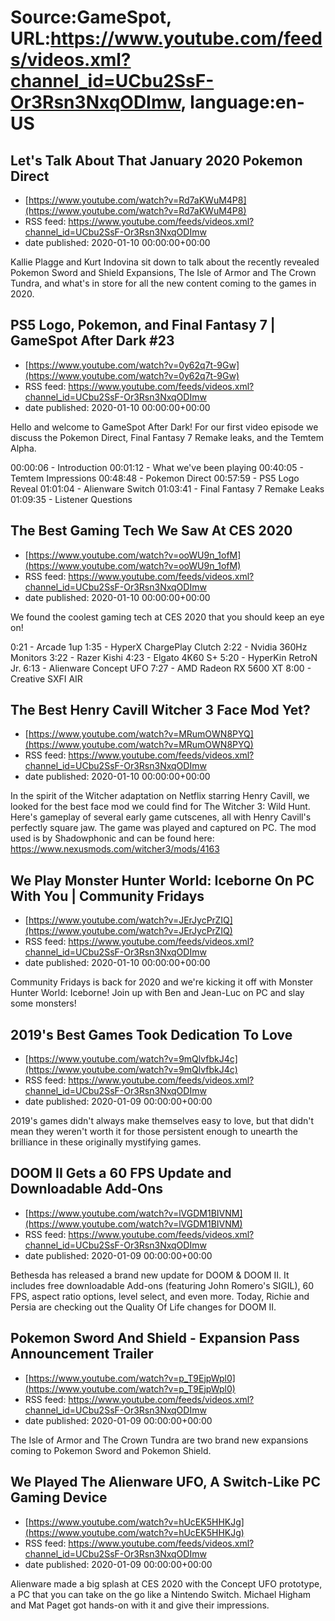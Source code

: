 # Source:GameSpot, URL:https://www.youtube.com/feeds/videos.xml?channel_id=UCbu2SsF-Or3Rsn3NxqODImw, language:en-US

## Let's Talk About That January 2020 Pokemon Direct
 - [https://www.youtube.com/watch?v=Rd7aKWuM4P8](https://www.youtube.com/watch?v=Rd7aKWuM4P8)
 - RSS feed: https://www.youtube.com/feeds/videos.xml?channel_id=UCbu2SsF-Or3Rsn3NxqODImw
 - date published: 2020-01-10 00:00:00+00:00

Kallie Plagge and Kurt Indovina sit down to talk about the recently revealed Pokemon Sword and Shield Expansions, The Isle of Armor and The Crown Tundra, and what's in store for all the new content coming to the games in 2020.

## PS5 Logo, Pokemon, and Final Fantasy 7 | GameSpot After Dark #23
 - [https://www.youtube.com/watch?v=0y62q7t-9Gw](https://www.youtube.com/watch?v=0y62q7t-9Gw)
 - RSS feed: https://www.youtube.com/feeds/videos.xml?channel_id=UCbu2SsF-Or3Rsn3NxqODImw
 - date published: 2020-01-10 00:00:00+00:00

Hello and welcome to GameSpot After Dark! For our first video episode we discuss the Pokemon Direct, Final Fantasy 7 Remake leaks, and the Temtem Alpha.

00:00:06 - Introduction
00:01:12 - What we've been playing
00:40:05 - Temtem Impressions
00:48:48 - Pokemon Direct
00:57:59 - PS5 Logo Reveal
01:01:04 - Alienware Switch
01:03:41 - Final Fantasy 7 Remake Leaks
01:09:35 - Listener Questions

## The Best Gaming Tech We Saw At CES 2020
 - [https://www.youtube.com/watch?v=ooWU9n_1ofM](https://www.youtube.com/watch?v=ooWU9n_1ofM)
 - RSS feed: https://www.youtube.com/feeds/videos.xml?channel_id=UCbu2SsF-Or3Rsn3NxqODImw
 - date published: 2020-01-10 00:00:00+00:00

We found the coolest gaming tech at CES 2020 that you should keep an eye on!

0:21 - Arcade 1up
1:35 - HyperX ChargePlay Clutch
2:22 - Nvidia 360Hz Monitors
3:22 - Razer Kishi
4:23 - Elgato 4K60 S+
5:20 - HyperKin RetroN Jr.
6:13 - Alienware Concept UFO
7:27 - AMD Radeon RX 5600 XT
8:00 - Creative SXFI AIR

## The Best Henry Cavill Witcher 3 Face Mod Yet?
 - [https://www.youtube.com/watch?v=MRumOWN8PYQ](https://www.youtube.com/watch?v=MRumOWN8PYQ)
 - RSS feed: https://www.youtube.com/feeds/videos.xml?channel_id=UCbu2SsF-Or3Rsn3NxqODImw
 - date published: 2020-01-10 00:00:00+00:00

In the spirit of the Witcher adaptation on Netflix starring Henry Cavill, we looked for the best face mod we could find for The Witcher 3: Wild Hunt. Here's gameplay of several early game cutscenes, all with Henry Cavill's perfectly square jaw. The game was played and captured on PC. The mod used is by Shadowphonic and can be found here: https://www.nexusmods.com/witcher3/mods/4163

## We Play Monster Hunter World: Iceborne On PC With You | Community Fridays
 - [https://www.youtube.com/watch?v=JErJycPrZIQ](https://www.youtube.com/watch?v=JErJycPrZIQ)
 - RSS feed: https://www.youtube.com/feeds/videos.xml?channel_id=UCbu2SsF-Or3Rsn3NxqODImw
 - date published: 2020-01-10 00:00:00+00:00

Community Fridays is back for 2020 and we're kicking it off with Monster Hunter World: Iceborne! Join up with Ben and Jean-Luc on PC and slay some monsters!

## 2019's Best Games Took Dedication To Love
 - [https://www.youtube.com/watch?v=9mQlvfbkJ4c](https://www.youtube.com/watch?v=9mQlvfbkJ4c)
 - RSS feed: https://www.youtube.com/feeds/videos.xml?channel_id=UCbu2SsF-Or3Rsn3NxqODImw
 - date published: 2020-01-09 00:00:00+00:00

2019's games didn't always make themselves easy to love, but that didn't mean they weren't worth it for those persistent enough to unearth the brilliance in these originally mystifying games.

## DOOM II Gets a 60 FPS Update and Downloadable Add-Ons
 - [https://www.youtube.com/watch?v=lVGDM1BIVNM](https://www.youtube.com/watch?v=lVGDM1BIVNM)
 - RSS feed: https://www.youtube.com/feeds/videos.xml?channel_id=UCbu2SsF-Or3Rsn3NxqODImw
 - date published: 2020-01-09 00:00:00+00:00

Bethesda has released a brand new update for DOOM & DOOM II. It includes free downloadable Add-ons (featuring John Romero's SIGIL), 60 FPS, aspect ratio options, level select, and even more. Today, Richie and Persia are checking out the Quality Of Life changes for DOOM II.

## Pokemon Sword And Shield - Expansion Pass Announcement Trailer
 - [https://www.youtube.com/watch?v=p_T9EjpWpl0](https://www.youtube.com/watch?v=p_T9EjpWpl0)
 - RSS feed: https://www.youtube.com/feeds/videos.xml?channel_id=UCbu2SsF-Or3Rsn3NxqODImw
 - date published: 2020-01-09 00:00:00+00:00

The Isle of Armor and The Crown Tundra are two brand new expansions coming to Pokemon Sword and Pokemon Shield.

## We Played The Alienware UFO, A Switch-Like PC Gaming Device
 - [https://www.youtube.com/watch?v=hUcEK5HHKJg](https://www.youtube.com/watch?v=hUcEK5HHKJg)
 - RSS feed: https://www.youtube.com/feeds/videos.xml?channel_id=UCbu2SsF-Or3Rsn3NxqODImw
 - date published: 2020-01-09 00:00:00+00:00

Alienware made a big splash at CES 2020 with the Concept UFO prototype, a PC that you can take on the go like a Nintendo Switch. Michael Higham and Mat Paget got hands-on with it and give their impressions.


